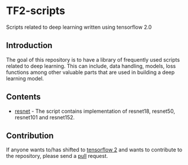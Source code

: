# TF2-scripts
Scripts related to deep learning written using tensorflow 2.0


## Introduction
The goal of this repository is to have a library of frequently used scripts related to deep learning. This can include, data handling, models, loss functions among other valuable parts that are used in building a deep learning model.

## Contents
* [resnet](https://arxiv.org/abs/1512.03385) - The script contains implementation of resnet18, resnet50, resnet101 and resnet152.

## Contribution
If anyone wants to/has shifted to [tensorflow 2](https://www.tensorflow.org/api_docs/python/tf) and wants to contribute to the repository, please send a [pull](https://github.com/vandit15/TF2-scripts/pulls) request.
